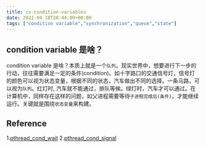```yaml
---
title: cs-condition-variables
date: 2021-04-18T20:44:09+08:00
tags: ["condition variable","synchronization","queue","state"]
---
```


## condition variable 是啥？

condition variable 是啥？本质上就是一个`队列`。现实世界中，想要进行下一步的行动，往往需要满足一定的条件(condition)。如十字路口的交通信号灯，信号灯的颜色可以视为状态变量，根据不同的状态，汽车做出不同的选择。一条马路，可以视为`队列`。红灯时, 汽车就不能通过，排队等候。绿灯时，汽车才可以通过。在计算机中，同样存在这样的问题，如父进程需要等待`子进程完成后(条件)`，才能继续运行。关键就是围绕`状态变量`来构建。

## Reference

1.[pthread_cond_wait](https://man7.org/linux/man-pages/man3/pthread_cond_wait.3p.html)
2.[pthread_cond_signal](https://man7.org/linux/man-pages/man3/pthread_cond_signal.3p.html)